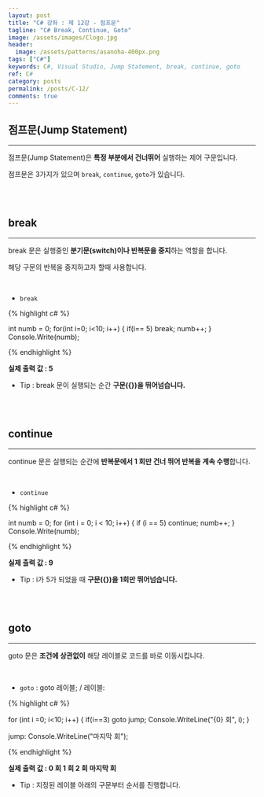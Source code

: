 ```yaml
---
layout: post
title: "C# 강좌 : 제 12강 - 점프문"
tagline: "C# Break, Continue, Goto"
image: /assets/images/Clogo.jpg
header:
  image: /assets/patterns/asanoha-400px.png
tags: ["C#"]
keywords: C#, Visual Studio, Jump Statement, break, continue, goto
ref: C#
category: posts
permalink: /posts/C-12/
comments: true
---
```


## 점프문(Jump Statement) ##
----------

점프문(Jump Statement)은 **특정 부분에서 건너뛰어** 실행하는 제어 구문입니다.

점프문은 3가지가 있으며 `break`, `continue`, `goto`가 있습니다.

<br>
<br>

## break ##
----------
break 문은 실행중인 **분기문(switch)이나 반복문을 중지**하는 역할을 합니다.

해당 구문의 반복을 중지하고자 할때 사용합니다.

<br>

* `break`

{% highlight c# %}

int numb = 0;
for(int i=0; i<10; i++)
{
    if(i== 5) break;
    numb++;
}
Console.Write(numb);

{% endhighlight %}

**실제 출력 값 : 5**

* Tip : break 문이 실행되는 순간 **구문({})을 뛰어넘습니다.**

<br>
<br>

## continue ##
----------

continue 문은 실행되는 순간에 **반복문에서 1 회만 건너 뛰어 반복을 계속 수행**합니다. 

<br>

* `continue`

{% highlight c# %}

int numb = 0;
for (int i = 0; i < 10; i++)
{
    if (i == 5) continue;
    numb++;
}
Console.Write(numb);

{% endhighlight %}

**실제 출력 값 : 9**

* Tip : i가 5가 되었을 때 **구문({})을 1회만 뛰어넘습니다.**

<br>
<br>

## goto ##
----------

goto 문은 **조건에 상관없이** 해당 레이블로 코드를 바로 이동시킵니다.

<br>

* `goto` : goto 레이블; / 레이블: 

{% highlight c# %}

for (int i =0; i<10; i++)
{
    if(i==3) goto jump;
    Console.WriteLine("{0} 회", i);
}

jump:
Console.WriteLine("마지막 회");

{% endhighlight %}

**실제 출력 값 : 0 회 1 회 2 회 마지막 회**

* Tip : 지정된 레이블 아래의 구문부터 순서를 진행합니다.
